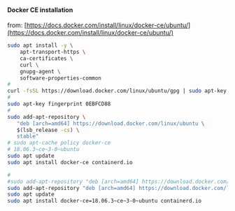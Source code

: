 #### Docker CE installation
from: [https://docs.docker.com/install/linux/docker-ce/ubuntu/](https://docs.docker.com/install/linux/docker-ce/ubuntu/)
~~~sh
sudo apt install -y \
    apt-transport-https \
    ca-certificates \
    curl \
    gnupg-agent \
    software-properties-common
#
curl -fsSL https://download.docker.com/linux/ubuntu/gpg | sudo apt-key add -
#
sudo apt-key fingerprint 0EBFCD88
#
sudo add-apt-repository \
   "deb [arch=amd64] https://download.docker.com/linux/ubuntu \
   $(lsb_release -cs) \
   stable"
# sudo apt-cache policy docker-ce
# 18.06.3~ce~3-0~ubuntu
sudo apt update
sudo apt install docker-ce containerd.io

#
#sudo add-apt-repository "deb [arch=amd64] https://download.docker.com/linux/ubuntu bionic stable"
sudo add-apt-repository "deb [arch=amd64] https://download.docker.com/linux/ubuntu xenial stable"
sudo apt update
sudo apt install docker-ce=18.06.3~ce~3-0~ubuntu containerd.io